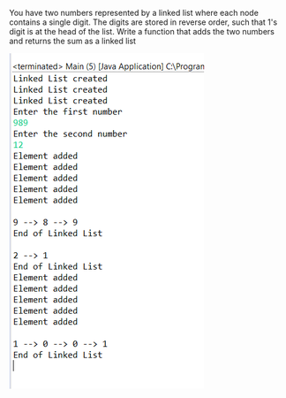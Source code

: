 You have two numbers represented by a linked list where each node contains a single digit. 
The digits are stored in reverse order, such that 1's digit is at the head of the list.
Write a function that adds the two numbers and returns the sum as a linked list 

![alt text](https://github.com/svishrut93/CTCI/blob/master/Addition%20of%20numbers%20using%20Linked%20Lists/output2.PNG)

